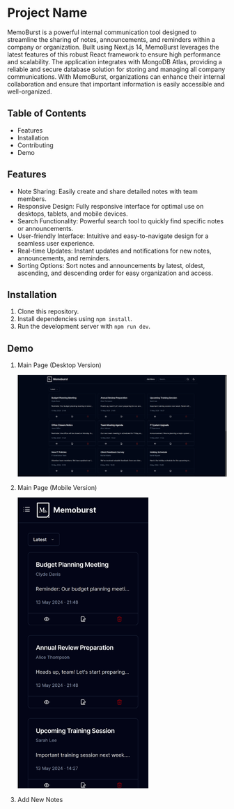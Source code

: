 # Project Name

MemoBurst is a powerful internal communication tool designed to streamline the sharing of notes, announcements, and reminders within a company or organization. Built using Next.js 14, MemoBurst leverages the latest features of this robust React framework to ensure high performance and scalability. The application integrates with MongoDB Atlas, providing a reliable and secure database solution for storing and managing all company communications. With MemoBurst, organizations can enhance their internal collaboration and ensure that important information is easily accessible and well-organized.

## Table of Contents

- Features
- Installation
- Contributing
- Demo

## Features

- Note Sharing: Easily create and share detailed notes with team members.
- Responsive Design: Fully responsive interface for optimal use on desktops, tablets, and mobile devices.
- Search Functionality: Powerful search tool to quickly find specific notes or announcements.
- User-friendly Interface: Intuitive and easy-to-navigate design for a seamless user experience.
- Real-time Updates: Instant updates and notifications for new notes, announcements, and reminders.
- Sorting Options: Sort notes and announcements by latest, oldest, ascending, and descending order for easy organization and access.

## Installation

1. Clone this repository.
2. Install dependencies using `npm install`.
3. Run the development server with `npm run dev`.

## Demo

1. Main Page (Desktop Version)

   <img src="public/ss_main_d.png" alt="Main Page (Desktop Version)">

2. Main Page (Mobile Version)

   <img src="public/ss_main_m.png" alt="Main Page (Mobile Version)" width="300">

3. Add New Notes
